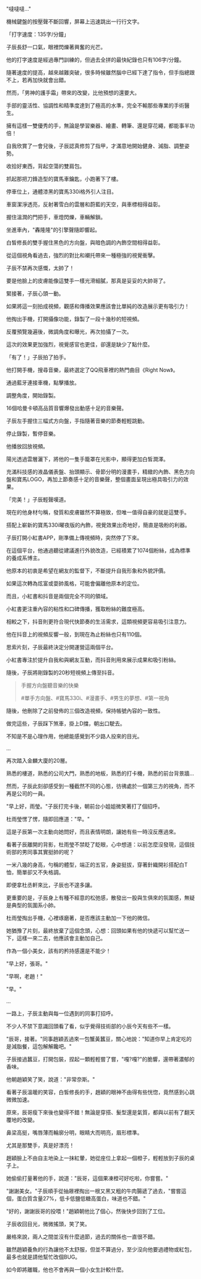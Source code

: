 "噠噠噠..."

機械鍵盤的按壓聲不斷回響，屏幕上迅速跳出一行行文字。

「打字速度：135字/分鐘」

子辰長舒一口氣，眼裡閃爍著興奮的光芒。

他的打字速度是經過專門訓練的，但過去全拼的最快紀錄也只有106字/分鐘。

隨著速度的提高，越來越難突破，很多時候雖然腦中已經下達了指令，但手指總跟不上，若再加快就會出錯。

然而，「男神的護手霜」帶來的改變，比他預想的還要大。

手部的靈活性、協調性和精準度達到了極高的水準，完全不輸那些專業的手術醫生。

擁有這樣一雙優秀的手，無論是學習樂器、繪畫、轉筆、還是穿花繩，都能事半功倍！

自我欣賞了一會兒後，子辰認真修剪了指甲，才滿意地開始健身、減脂、調整姿勢。

收拾好東西，背起空蕩的雙肩包。

抓起那把刀鋒造型的寶馬車鑰匙，小跑著下了樓。

停車位上，通體漆黑的寶馬330i格外引人注目。

車窗潔淨透亮，反射著雪白的雲層和蔚藍的天空，與車標相得益彰。

握住溫潤的門把手，車燈閃爍，車輛解鎖。

坐進車內，"轟隆隆"的引擎聲隨即響起。

白皙修長的雙手握住黑色的方向盤，與暗色調的內飾空間相得益彰。

從這個視角看過去，強烈的對比和襯托帶來一種極強的視覺衝擊。

子辰不禁再次感慨，太帥了！

要是他臉上的皮膚能像這雙手一樣光滑細膩，那真是妥妥的大帥哥了。

緊接著，子辰心頭一動。

如果將這一刻拍成視頻，觀感和傳播效果應該會比單純的改造展示更有吸引力！

他掏出手機，打開攝像功能，錄製了一段十幾秒的短視頻。

反覆預覽幾遍後，微調角度和曝光，再次拍攝了一次。

這次的效果更加強烈，視覺感官也更佳，卻還是缺少了點什麼。

「有了！」子辰拍了拍手。

他打開手機，搜尋音樂，最終選定了QQ飛車裡的熱門曲目《Right Now》。

通過藍牙連接車機，點擊播放。

調整角度，開始錄製。

16個哈曼卡頓高品質音響爆發出動感十足的音樂聲。

子辰左手握住三幅式方向盤，手指隨著音樂的節奏輕輕跳動。

停止錄製，暫停音樂。

他播放回放視頻。

陽光透過雲層灑下，將他的一隻手籠罩在光影中，顯得更加白皙潤澤。

充滿科技感的液晶儀表盤、抬頭顯示、骨節分明的漫畫手，精緻的內飾、黑色方向盤和寶馬LOGO，再加上節奏感十足的音樂聲，整個畫面呈現出極具吸引力的效果。

「完美！」子辰輕聲嘆道。

現在的他身材勻稱，發質和皮膚雖然不算極致，但唯一值得自豪的就是這雙手。

搭配上嶄新的寶馬330i曜夜版的內飾，視覺效果出奇地好，簡直是吸粉的利器。

子辰打開小紅書APP，剛準備上傳視頻時，突然停了下來。

在這個平台，他通過聽從建議進行外貌改造，已經積累了1074個粉絲，成為標準的養成系博主。

他原本的初衷是希望在網友的監督下，不斷提升自我形象和外貌評價。

如果這次轉為炫富或耍帥風格，可能會偏離他原本的定位。

而且，小紅書和抖音是兩個完全不同的領域。

小紅書更注重內容的粘性和口碑傳播，獲取粉絲的難度極高。

相較之下，抖音則更符合現代快節奏的生活需求，這類視頻更容易吸引注意力。

他在抖音上的視頻反響一般，到現在為止粉絲也只有110個。

思索片刻，子辰最終決定分開運營這兩個平台。

小紅書專注於提升自我和與網友互動，而抖音則用來展示成果和吸引粉絲。

隨後，子辰將剛錄製的20秒短視頻上傳至抖音。

>手握方向盤聽音樂的快樂
>
>#單手方向盤、#寶馬330i、#漫畫手、#男生的夢想、#第一視角

隨後，他刪除了之前發佈的三個改造視頻，保持帳號內容的一致性。

做完這些，子辰踩下煞車，掛上D擋，朝出口駛去。

不知是不是心理作用，他總能感覺到不少路人投來的目光。

...

再次踏入金麟大廈的20層。

熟悉的樓道，熟悉的公司大門，熟悉的地板，熟悉的打卡機，熟悉的前台背景牆…

然而，子辰此刻卻感受到一種截然不同的心態，彷彿處於一個第三方的視角，而不再是公司的一員。

"早上好，雨瑩。"子辰打完卡後，朝前台小姐姐微笑著打了個招呼。

杜雨瑩愣了愣，隨即回應道："早。"

這是子辰第一次主動向她問好，而且表情明朗，讓她有些一時沒反應過來。

看著子辰離開的背影，杜雨瑩不禁眨了眨眼，心中想道：以前怎麼沒發現，這個技術部的男同事其實挺帥的呢？

一米八幾的身高，勻稱的體型，端正的五官，身姿挺拔，穿著針織開衫搭配白T恤，簡單卻又不失格調。

即便拿杜丞軒來比，子辰也不遑多讓。

更重要的是，子辰身上有種不經意的松弛感，散發出一股與生俱來的氛圍感，無疑是典型的氛圍系小帥。

杜雨瑩掏出手機，心裡琢磨著，是否應該主動加一下他的微信。

她猶豫了片刻，最終放棄了這個念頭，心想：回頭如果有他的快遞可以幫忙送一下，這樣一來二去，他應該會主動加自己。

作為一個小美女，該有的矜持感還是不能少！

"早上好，張哥。"

"早啊，老趙！"

"早。"

...

一路上，子辰主動與每一位遇到的同事打招呼。

不少人不禁下意識回頭看了看，似乎覺得技術部的小辰今天有些不一樣。

"辰哥，接著。"同事趙穎丟過來一包蟹黃蠶豆，關心地說："知道你早上肯定吃的是減脂餐，這包解解饞吧。"

子辰接過蠶豆，打開包裝，捏起一顆輕輕嘗了嘗，"嘎?嘎?"的脆響，還帶著濃郁的香味。

他朝趙穎笑了笑，說道："非常奈斯。"

看著子辰溫暖的笑容，白皙修長的手，趙穎的眼神不由得有些恍惚，竟然感到心跳微微加速。

原來，辰哥瘦下來後也變得不錯！無論是穿搭、髮型還是氣質，都與以前有了翻天覆地的改變。

鼻梁高挺，嘴唇薄而輪廓分明，眼睛大而明亮，眉形標準。

尤其是那雙手，真是好漂亮！

趙穎臉上不由自主地染上一抹紅暈，她從座位上拿起一個橙子，輕輕放到子辰的桌子上。

她偷偷打量著他的手，說道："辰哥，這個果凍橙可好吃啦，你嘗嘗。"

"謝謝美女。"子辰順手從抽屜裡掏出一根又黑又粗的牛肉腸遞了過去，"嘗嘗這個，蛋白質含量27%，低卡低鹽低糖高蛋白，味道也不錯。"

"好的，謝謝辰哥的投喂！"趙穎朝他比了個心，然後快步回到了工位。

子辰收回目光，微微搖頭，笑了笑。

嚴格來說，兩人之間並沒有什麼過節，過去的關係也一直很不錯。

雖然趙穎養魚的行為讓他不太舒服，但並不算過分，至少沒向他要過禮物或紅包，最多也就是請他幫忙改個BUG。

如今即將離職，他也不會再與一個小女生計較什麼。